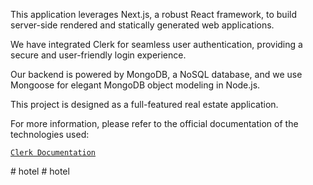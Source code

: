 This application leverages Next.js, a robust React framework, to build server-side rendered and statically generated web applications.

We have integrated Clerk for seamless user authentication, providing a secure and user-friendly login experience.

Our backend is powered by MongoDB, a NoSQL database, and we use Mongoose for elegant MongoDB object modeling in Node.js.

This project is designed as a full-featured real estate application.

For more information, please refer to the official documentation of the technologies used:

[`Clerk Documentation`](https://go.clerk.com/WSe7K8F)

#   h o t e l  
 # hotel
